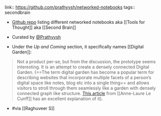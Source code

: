 ---
---

link:: https://github.com/prathyvsh/networked-notebooks
tags:: secondbrain

- [Github repo](https://github.com/prathyvsh/networked-notebooks) listing different networked notebooks aka [[Tools for Thought]] aka [[Second Brain]]

- Curated by [@Prathyvsh](https://github.com/prathyvsh)

- Under the _Up and Coming_ section, it specifically names [[Digital Garden]]:

> Not a product per-se, but from the discussion, the prototype seems interesting. It is an attempt to create a densely connected Digital Garden. (==The term digital garden has become a popular term for describing websites that incorporate multiple facets of a person’s digital space like notes, blog etc into a single thing== and allows visitors to stroll through them seamlessly like a garden with densely connected graph like structure. [This article](https://nesslabs.com/mind-garden) from [[Anne-Laure Le Cunff]] has an excellent explanation of it).

- #via [[Raghuveer S]]